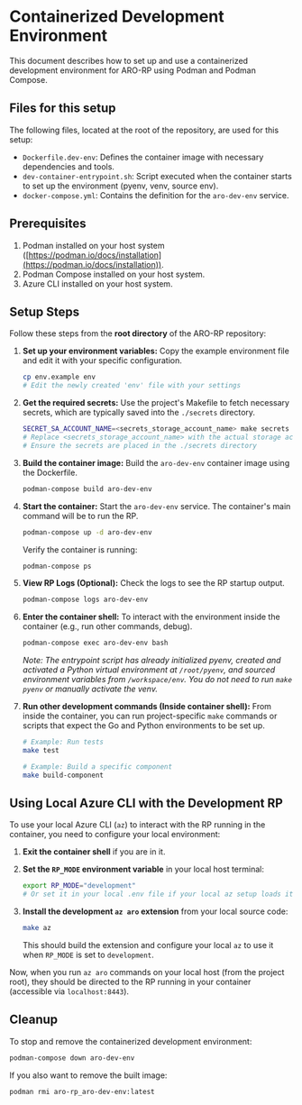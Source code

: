 # Containerized Development Environment

This document describes how to set up and use a containerized development environment for ARO-RP using Podman and Podman Compose.

## Files for this setup

The following files, located at the root of the repository, are used for this setup:

- `Dockerfile.dev-env`: Defines the container image with necessary dependencies and tools.
- `dev-container-entrypoint.sh`: Script executed when the container starts to set up the environment (pyenv, venv, source env).
- `docker-compose.yml`: Contains the definition for the `aro-dev-env` service.

## Prerequisites

1.  Podman installed on your host system ([https://podman.io/docs/installation](https://podman.io/docs/installation)).
2.  Podman Compose installed on your host system.
3.  Azure CLI installed on your host system.

## Setup Steps

Follow these steps from the **root directory** of the ARO-RP repository:

1.  **Set up your environment variables:**
    Copy the example environment file and edit it with your specific configuration.

    ```bash
    cp env.example env
    # Edit the newly created 'env' file with your settings
    ```

2.  **Get the required secrets:**
    Use the project's Makefile to fetch necessary secrets, which are typically saved into the `./secrets` directory.

    ```bash
    SECRET_SA_ACCOUNT_NAME=<secrets_storage_account_name> make secrets
    # Replace <secrets_storage_account_name> with the actual storage account name
    # Ensure the secrets are placed in the ./secrets directory
    ```

3.  **Build the container image:**
    Build the `aro-dev-env` container image using the Dockerfile.

    ```bash
    podman-compose build aro-dev-env
    ```

4.  **Start the container:**
    Start the `aro-dev-env` service. The container's main command will be to run the RP.

    ```bash
    podman-compose up -d aro-dev-env
    ```
    Verify the container is running:
    ```bash
    podman-compose ps
    ```

5.  **View RP Logs (Optional):**
    Check the logs to see the RP startup output.

    ```bash
    podman-compose logs aro-dev-env
    ```

6.  **Enter the container shell:**
    To interact with the environment inside the container (e.g., run other commands, debug).

    ```bash
    podman-compose exec aro-dev-env bash
    ```
    *Note: The entrypoint script has already initialized pyenv, created and activated a Python virtual environment at `/root/pyenv`, and sourced environment variables from `/workspace/env`. You do not need to run `make pyenv` or manually activate the venv.* 

7.  **Run other development commands (Inside container shell):**
    From inside the container, you can run project-specific `make` commands or scripts that expect the Go and Python environments to be set up.

    ```bash
    # Example: Run tests
    make test
    
    # Example: Build a specific component
    make build-component
    ```

## Using Local Azure CLI with the Development RP

To use your local Azure CLI (`az`) to interact with the RP running in the container, you need to configure your local environment:

1.  **Exit the container shell** if you are in it.
2.  **Set the `RP_MODE` environment variable** in your local host terminal:

    ```bash
    export RP_MODE="development"
    # Or set it in your local .env file if your local az setup loads it
    ```

3.  **Install the development `az aro` extension** from your local source code:

    ```bash
    make az
    ```
    This should build the extension and configure your local `az` to use it when `RP_MODE` is set to `development`.

Now, when you run `az aro` commands on your local host (from the project root), they should be directed to the RP running in your container (accessible via `localhost:8443`).

## Cleanup

To stop and remove the containerized development environment:

```bash
podman-compose down aro-dev-env
```

If you also want to remove the built image:

```bash
podman rmi aro-rp_aro-dev-env:latest
```